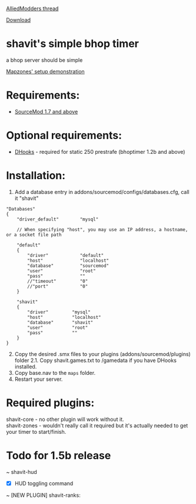 [AlliedModders thread](https://forums.alliedmods.net/showthread.php?t=265456)

[Download](https://github.com/Shavitush/bhoptimer/releases)

# shavit's simple bhop timer
a bhop server should be simple

[Mapzones' setup demonstration](https://www.youtube.com/watch?v=oPKso2hoLw0)

# Requirements:
* [SourceMod 1.7 and above](http://www.sourcemod.net/downloads.php)

# Optional requirements:
* [DHooks](http://users.alliedmods.net/~drifter/builds/dhooks/2.0/) - required for static 250 prestrafe (bhoptimer 1.2b and above)

#  Installation:
1. Add a database entry in addons/sourcemod/configs/databases.cfg, call it "shavit"
```
"Databases"
{
	"driver_default"		"mysql"
	
	// When specifying "host", you may use an IP address, a hostname, or a socket file path
	
	"default"
	{
		"driver"			"default"
		"host"				"localhost"
		"database"			"sourcemod"
		"user"				"root"
		"pass"				""
		//"timeout"			"0"
		//"port"			"0"
	}
	
	"shavit"
	{
		"driver"         "mysql"
		"host"           "localhost"
		"database"       "shavit"
		"user"           "root"
		"pass"           ""
	}
}
```
2. Copy the desired .smx files to your plugins (addons/sourcemod/plugins) folder
2.1. Copy shavit.games.txt to /gamedata if you have DHooks installed.
3. Copy base.nav to the `maps` folder.
4. Restart your server.

# Required plugins:
shavit-core - no other plugin will work without it.  
shavit-zones - wouldn't really call it required but it's actually needed to get your timer to start/finish.

# Todo for 1.5b release
~ shavit-hud
- [x] HUD toggling command

~ [NEW PLUGIN] shavit-ranks:  
